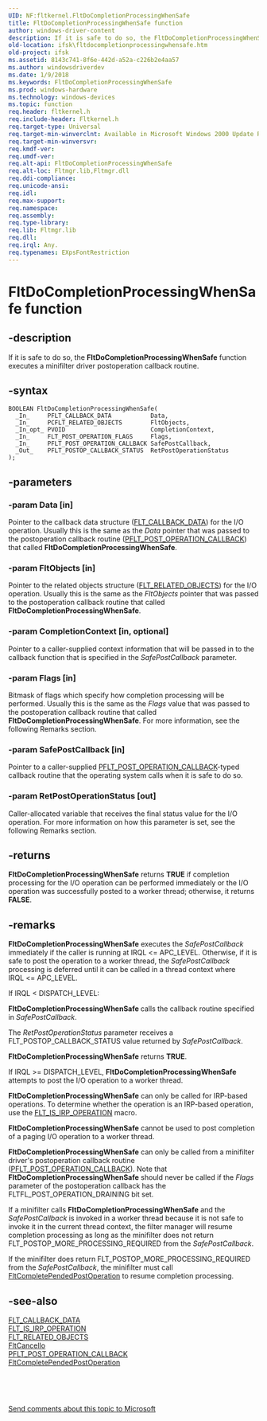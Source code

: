 ```yaml
---
UID: NF:fltkernel.FltDoCompletionProcessingWhenSafe
title: FltDoCompletionProcessingWhenSafe function
author: windows-driver-content
description: If it is safe to do so, the FltDoCompletionProcessingWhenSafe function executes a minifilter driver postoperation callback routine.
old-location: ifsk\fltdocompletionprocessingwhensafe.htm
old-project: ifsk
ms.assetid: 8143c741-8f6e-442d-a52a-c226b2e4aa57
ms.author: windowsdriverdev
ms.date: 1/9/2018
ms.keywords: FltDoCompletionProcessingWhenSafe
ms.prod: windows-hardware
ms.technology: windows-devices
ms.topic: function
req.header: fltkernel.h
req.include-header: Fltkernel.h
req.target-type: Universal
req.target-min-winverclnt: Available in Microsoft Windows 2000 Update Rollup 1 for SP4, Windows XP SP2, Windows Server 2003 SP1, and later operating systems. Not available in Windows 2000 SP4 and earlier operating systems.
req.target-min-winversvr: 
req.kmdf-ver: 
req.umdf-ver: 
req.alt-api: FltDoCompletionProcessingWhenSafe
req.alt-loc: Fltmgr.lib,Fltmgr.dll
req.ddi-compliance: 
req.unicode-ansi: 
req.idl: 
req.max-support: 
req.namespace: 
req.assembly: 
req.type-library: 
req.lib: Fltmgr.lib
req.dll: 
req.irql: Any.
req.typenames: EXpsFontRestriction
---
```


# FltDoCompletionProcessingWhenSafe function



## -description
If it is safe to do so, the <b>FltDoCompletionProcessingWhenSafe</b> function executes a minifilter driver postoperation callback routine.



## -syntax

````
BOOLEAN FltDoCompletionProcessingWhenSafe(
  _In_     PFLT_CALLBACK_DATA           Data,
  _In_     PCFLT_RELATED_OBJECTS        FltObjects,
  _In_opt_ PVOID                        CompletionContext,
  _In_     FLT_POST_OPERATION_FLAGS     Flags,
  _In_     PFLT_POST_OPERATION_CALLBACK SafePostCallback,
  _Out_    PFLT_POSTOP_CALLBACK_STATUS  RetPostOperationStatus
);
````


## -parameters

### -param Data [in]

Pointer to the callback data structure (<a href="..\fltkernel\ns-fltkernel-_flt_callback_data.md">FLT_CALLBACK_DATA</a>) for the I/O operation. Usually this is the same as the <i>Data</i> pointer that was passed to the postoperation callback routine (<a href="..\fltkernel\nc-fltkernel-pflt_post_operation_callback.md">PFLT_POST_OPERATION_CALLBACK</a>) that called <b>FltDoCompletionProcessingWhenSafe</b>. 


### -param FltObjects [in]

Pointer to the related objects structure (<a href="..\fltkernel\ns-fltkernel-_flt_related_objects.md">FLT_RELATED_OBJECTS</a>) for the I/O operation. Usually this is the same as the <i>FltObjects</i> pointer that was passed to the postoperation callback routine that called <b>FltDoCompletionProcessingWhenSafe</b>. 


### -param CompletionContext [in, optional]

Pointer to a caller-supplied context information that will be passed in to the callback function that is specified in the <i>SafePostCallback</i> parameter. 


### -param Flags [in]

Bitmask of flags which specify how completion processing will be performed. Usually this is the same as the <i>Flags</i> value that was passed to the postoperation callback routine that called <b>FltDoCompletionProcessingWhenSafe</b>. For more information, see the following Remarks section. 


### -param SafePostCallback [in]

Pointer to a caller-supplied <a href="..\fltkernel\nc-fltkernel-pflt_post_operation_callback.md">PFLT_POST_OPERATION_CALLBACK</a>-typed callback routine that the operating system calls when it is safe to do so. 


### -param RetPostOperationStatus [out]

Caller-allocated variable that receives the final status value for the I/O operation. For more information on how this parameter is set, see the following Remarks section.


## -returns
<b>FltDoCompletionProcessingWhenSafe</b> returns <b>TRUE</b> if completion processing for the I/O operation can be performed immediately or the I/O operation was successfully posted to a worker thread; otherwise, it returns <b>FALSE</b>. 


## -remarks
<b>FltDoCompletionProcessingWhenSafe</b> executes the <i>SafePostCallback</i> immediately if the caller is running at IRQL &lt;= APC_LEVEL. Otherwise, if it is safe to post the operation to a worker thread, the <i>SafePostCallback</i> processing is deferred until it can be called in a thread context where IRQL &lt;= APC_LEVEL.

If IRQL &lt; DISPATCH_LEVEL:

<b>FltDoCompletionProcessingWhenSafe </b>calls the callback routine specified in <i>SafePostCallback</i>.

The <i>RetPostOperationStatus</i> parameter receives a FLT_POSTOP_CALLBACK_STATUS value returned by <i>SafePostCallback</i>.

<b>FltDoCompletionProcessingWhenSafe</b> returns <b>TRUE</b>.

If IRQL &gt;= DISPATCH_LEVEL, <b>FltDoCompletionProcessingWhenSafe</b> attempts to post the I/O operation to a worker thread. 

<b>FltDoCompletionProcessingWhenSafe</b> can only be called for IRP-based operations. To determine whether the operation is an IRP-based operation, use the <a href="https://msdn.microsoft.com/library/windows/hardware/ff544654">FLT_IS_IRP_OPERATION</a> macro. 

<b>FltDoCompletionProcessingWhenSafe</b> cannot be used to post completion of a paging I/O operation to a worker thread.

<b>FltDoCompletionProcessingWhenSafe</b> can only be called from a minifilter driver's postoperation callback routine (<a href="..\fltkernel\nc-fltkernel-pflt_post_operation_callback.md">PFLT_POST_OPERATION_CALLBACK</a>). Note that <b>FltDoCompletionProcessingWhenSafe</b> should never be called if the <i>Flags</i> parameter of the postoperation callback has the FLTFL_POST_OPERATION_DRAINING bit set. 

If a minifilter calls <b>FltDoCompletionProcessingWhenSafe</b> and the <i>SafePostCallback</i> is invoked in a worker thread because it is not safe to invoke it in the current thread context, the filter manager will resume completion processing as long as the minifilter does not return FLT_POSTOP_MORE_PROCESSING_REQUIRED from the <i>SafePostCallback</i>.

If the minifilter does return FLT_POSTOP_MORE_PROCESSING_REQUIRED from the <i>SafePostCallback</i>, the minifilter must call <a href="..\fltkernel\nf-fltkernel-fltcompletependedpostoperation.md">FltCompletePendedPostOperation</a> to resume completion processing.


## -see-also
<dl>
<dt>
<a href="..\fltkernel\ns-fltkernel-_flt_callback_data.md">FLT_CALLBACK_DATA</a>
</dt>
<dt>
<a href="https://msdn.microsoft.com/library/windows/hardware/ff544654">FLT_IS_IRP_OPERATION</a>
</dt>
<dt>
<a href="..\fltkernel\ns-fltkernel-_flt_related_objects.md">FLT_RELATED_OBJECTS</a>
</dt>
<dt>
<a href="..\fltkernel\nf-fltkernel-fltcancelio.md">FltCancelIo</a>
</dt>
<dt>
<a href="..\fltkernel\nc-fltkernel-pflt_post_operation_callback.md">PFLT_POST_OPERATION_CALLBACK</a>
</dt>
<dt>
<a href="..\fltkernel\nf-fltkernel-fltcompletependedpostoperation.md">FltCompletePendedPostOperation</a>
</dt>
</dl>
 

 

<a href="mailto:wsddocfb@microsoft.com?subject=Documentation%20feedback [ifsk\ifsk]:%20FltDoCompletionProcessingWhenSafe routine%20 RELEASE:%20(1/9/2018)&amp;body=%0A%0APRIVACY STATEMENT%0A%0AWe use your feedback to improve the documentation. We don't use your email address for any other purpose, and we'll remove your email address from our system after the issue that you're reporting is fixed. While we're working to fix this issue, we might send you an email message to ask for more info. Later, we might also send you an email message to let you know that we've addressed your feedback.%0A%0AFor more info about Microsoft's privacy policy, see http://privacy.microsoft.com/en-us/default.aspx." title="Send comments about this topic to Microsoft">Send comments about this topic to Microsoft</a>

